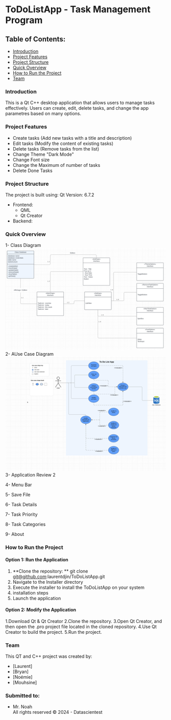 # ToDoListApp - Task Management Program

## Table of Contents:
- [Introduction](#introduction)
- [Project Features](#project-features)
- [Project Structure](#project-structure)
- [Quick Overview](#quick-overview)
- [How to Run the Project](#how-to-run-the-project)
- [Team](#team)

### Introduction
This is a Qt C++ desktop application that allows users to manage tasks effectively. Users can create, edit, delete tasks, and change the app parametres based on many options.

### Project Features
- Create tasks (Add new tasks with a title and description)
- Edit tasks (Modify the content of existing tasks)
- Delete tasks (Remove tasks from the list)
- Change Theme "Dark Mode"
- Change Font size
- Change the Maximum of number of tasks 
- Delete Done Tasks



### Project Structure

The project is built using:
Qt Version: 6.7.2
- Frontend:
  - QML
  - Qt Creator
- Backend:


### Quick Overview
1- Class Diagram  
![UML](screen/ClassDiagram.png)
2- AUse Case Diagram  
![USECASE](screen/UseCase.png)
3- Application Review 2  

4- Menu Bar  

5- Save File  

6- Task Details  

7- Task Priority  

8- Task Categories  

9- About  


### How to Run the Project
#### Option 1: Run the Application
1. **Clone the repository: **
    git clone git@github.com:laurentdjin/ToDoListApp.git
2. Navigate to the Installer directory
3. Execute the installer to install the ToDoListApp on your system
4. installation steps
4. Launch the application
#### Option 2: Modify the Application
1.Download Qt & Qt Creator
2.Clone the repository.
3.Open Qt Creator, and then open the .pro project file located in the cloned repository.
4.Use Qt Creator to build the project.
5.Run the project.
    

### Team
This QT and C++ project was created by:

- [Laurent]
- [Bryan]
- [Noémie]
- [Mouhsine]

### Submitted to:
- Mr. Noah  
  All rights reserved © 2024 - Datascientest
